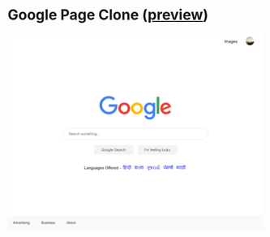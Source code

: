 # Google Page Clone ([preview](https://code-architects.github.io/google-clone/))

![Google Page Clone](preview.png)
